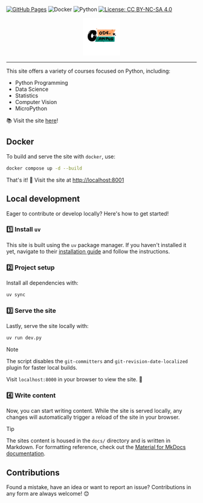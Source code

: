 [![GitHub Pages](https://img.shields.io/badge/GitHub%20Pages-121013?style=flat-square&logo=github&logoColor=white)](https://mciwing.github.io/)
![Docker](https://img.shields.io/badge/Docker-Ready-2496ED?style=flat-square&logo=docker&logoColor=white)
![Python](https://img.shields.io/badge/Python-3.12-blue?style=flat-square&logo=python&logoColor=white)
[![License: CC BY-NC-SA 4.0](https://img.shields.io/badge/License-CC%20BY--NC--SA%204.0-lightgrey.svg?style=flat-square&logo=creativecommons&logoColor=black)](https://creativecommons.org/licenses/by-nc-sa/4.0/)

<div align="center">
    <img src="docs/assets/logo.png" alt="WING Logo" style="width: 100px; height: auto;">
    <hr>
</div>

This site offers a variety of courses focused on Python, including:

- Python Programming
- Data Science
- Statistics
- Computer Vision
- MicroPython

📚 Visit the site [here](https://mciwing.github.io/)!

## Docker

To build and serve the site with `docker`, use:

```bash
docker compose up -d --build
```

That's it! 🚀 Visit the site at [http://localhost:8001](http://localhost:8001)

## Local development

Eager to contribute or develop locally? Here's how to get started!

### 1️⃣ Install `uv`

This site is built using the `uv` package manager. If you haven't installed it
yet, navigate to their [installation guide](https://docs.astral.sh/uv/getting-started/installation/)
and follow the instructions.

### 2️⃣ Project setup

Install all dependencies with:

```bash
uv sync
```

### 3️⃣ Serve the site

Lastly, serve the site locally with:

```bash
uv run dev.py
```

> [!NOTE]
> The script disables the `git-committers` and `git-revision-date-localized` plugin for faster local builds.

Visit `localhost:8000` in your browser to view the site. 🎉

### 4️⃣ Write content

Now, you can start writing content. While the site is served locally, any changes 
will automatically trigger a reload of the site in your browser.

> [!TIP]
> The sites content is housed in the `docs/` directory and is written in Markdown.
> For formatting reference, check out the [Material for MkDocs documentation](https://squidfunk.github.io/mkdocs-material/reference/).

## Contributions

Found a mistake, have an idea or want to report an issue? Contributions in any form are always welcome! 😊